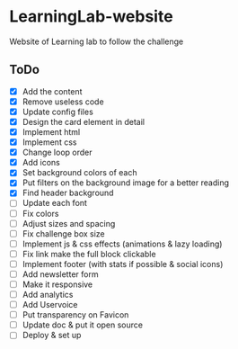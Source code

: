 # LearningLab-website
Website of Learning lab to follow the challenge

## ToDo
- [x] Add the content
- [x] Remove useless code
- [x] Update config files
- [x] Design the card element in detail
- [x] Implement html
- [x] Implement css
- [x] Change loop order
- [x] Add icons
- [x] Set background colors of each
- [x] Put filters on the background image for a better reading
- [x] Find header background
- [ ] Update each font
- [ ] Fix colors
- [ ] Adjust sizes and spacing
- [ ] Fix challenge box size
- [ ] Implement js & css effects (animations & lazy loading)
- [ ] Fix link make the full block clickable
- [ ] Implement footer (with stats if possible & social icons)
- [ ] Add newsletter form
- [ ] Make it responsive
- [ ] Add analytics
- [ ] Add Uservoice
- [ ] Put transparency on Favicon
- [ ] Update doc & put it open source
- [ ] Deploy & set up
